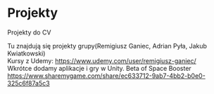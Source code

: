 # Projekty
Projekty do CV

Tu znajdują się projekty grupy(Remigiusz Ganiec, Adrian Pyła, Jakub Kwiatkowski)      
Kursy z Udemy: https://www.udemy.com/user/remigiusz-ganiec/           
Wkrótce dodamy aplikacje i gry w Unity.
Beta of Space Booster https://www.sharemygame.com/share/ec633712-9ab7-4bb2-b0e0-325c6f87a5c3
